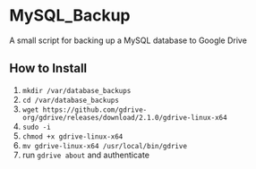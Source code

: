 # MySQL_Backup
A small script for backing up a MySQL database to Google Drive

## How to Install
1. ``mkdir /var/database_backups``
2. ``cd /var/database_backups``
3. ``wget https://github.com/gdrive-org/gdrive/releases/download/2.1.0/gdrive-linux-x64``
4. ``sudo -i``
5. ``chmod +x gdrive-linux-x64``
6. ``mv gdrive-linux-x64 /usr/local/bin/gdrive``
7. run ``gdrive about`` and authenticate
